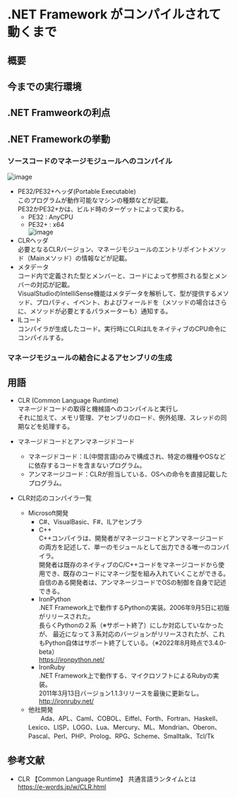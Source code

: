 # .NET Framework がコンパイルされて動くまで
## 概要

## 今までの実行環境

## .NET Framweorkの利点

## .NET Frameworkの挙動

### ソースコードのマネージモジュールへのコンパイル
![image](https://user-images.githubusercontent.com/56548030/182281780-43b27989-e6ea-4616-972e-90e38be42502.png)

* PE32/PE32+ヘッダ(Portable Executable)<br>
  このプログラムが動作可能なマシンの種類などが記載。<br>
  PE32かPE32+かは、ビルド時のターゲットによって変わる。<br>
  * PE32 : AnyCPU<br>
  * PE32+ : x64<br>
![image](https://user-images.githubusercontent.com/56548030/182280961-7e5011d3-b040-4cd4-aa2c-1383110bbeff.png)
* CLRヘッダ<br>
必要となるCLRバージョン、マネージモジュールのエントリポイントメソッド（Mainメソッド）の情報などが記載。<br>
* メタデータ<br>
  コード内で定義された型とメンバーと、コードによって参照される型とメンバーの対応が記載。<br>
  VisualStudioのIntelliSense機能はメタデータを解析して、型が提供するメソッド、プロパティ、イベント、およびフィールドを（メソッドの場合はさらに、メソッドが必要とするパラメーターも）通知する。
* ILコード<br>
  コンパイラが生成したコード。実行時にCLRはILをネイティブのCPU命令にコンパイルする。<br>
  
### マネージモジュールの結合によるアセンブリの生成

## 用語
* CLR (Common Language Runtime)<br>
マネージドコードの取得と機械語へのコンパイルと実行し<br>
それに加えて、メモリ管理、アセンブリのロード、例外処理、スレッドの同期などを処理する。<br>

* マネージドコードとアンマネージドコード<br>
  * マネージドコード：IL(中間言語)のみで構成され、特定の機種やOSなどに依存するコードを含まないプログラム。<br>
  * アンマネージコード：CLRが担当している、OSへの命令を直接記載したプログラム。<br>

* CLR対応のコンパイラ一覧<br>
  * Microsoft開発<br>
    * C#、VisualBasic、F#、ILアセンブラ<br>
    * C++<br>
      C++コンパイラは、開発者がマネージコードとアンマネージコードの両方を記述して、単一のモジュールとして出力できる唯一のコンパイラ。<br>
      開発者は既存のネイティブのC/C++コードをマネージコードから使用でき、既存のコードにマネージ型を組み入れていくことができる。<br>
      自信のある開発者は、アンマネージコードでOSの制御を自身で記述できる。
    * IronPython<br>
      .NET Framework上で動作するPythonの実装。2006年9月5日に初版がリリースされた。<br>
      長らくPythonの２系（※サポート終了）にしか対応していなかったが、
      最近になって３系対応のバージョンがリリースされたが、これもPython自体はサポート終了している。（※2022年8月時点で3.4.0-beta）<br>
      https://ironpython.net/
    * IronRuby<br>
      .NET Framework上で動作する、マイクロソフトによるRubyの実装。<br>
      2011年3月13日バージョン1.1.3リリースを最後に更新なし。<br>
      http://ironruby.net/
  * 他社開発<br>
　　Ada、APL、Caml、COBOL、Eiffel、Forth、Fortran、Haskell、Lexico、LISP、LOGO、Lua、Mercury、ML、Mondrian、Oberon、Pascal、Perl、PHP、Prolog、RPG、Scheme、Smalltalk、Tcl/Tk<br>

## 参考文献
* CLR 【Common Language Runtime】 共通言語ランタイムとは<br>
https://e-words.jp/w/CLR.html
